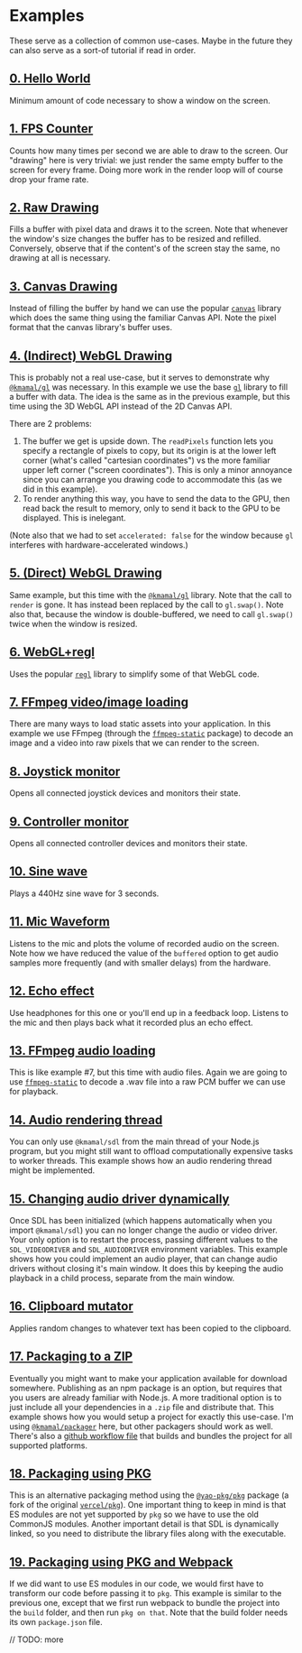 # Examples

These serve as a collection of common use-cases.
Maybe in the future they can also serve as a sort-of tutorial if read in order.

## [0. Hello World](https://github.com/kmamal/node-sdl/tree/master/examples/00-hello-world)

Minimum amount of code necessary to show a window on the screen.

## [1. FPS Counter](https://github.com/kmamal/node-sdl/tree/master/examples/01-fps-counter)

Counts how many times per second we are able to draw to the screen. Our "drawing" here is very trivial: we just render the same empty buffer to the screen for every frame. Doing more work in the render loop will of course drop your frame rate.

## [2. Raw Drawing](https://github.com/kmamal/node-sdl/tree/master/examples/02-raw-drawing)

Fills a buffer with pixel data and draws it to the screen. Note that whenever the window's size changes the buffer has to be resized and refilled. Conversely, observe that if the content's of the screen stay the same, no drawing at all is necessary.

## [3. Canvas Drawing](https://github.com/kmamal/node-sdl/tree/master/examples/03-canvas-drawing)

Instead of filling the buffer by hand we can use the popular [`canvas`](https://www.npmjs.com/package/canvas) library which does the same thing using the familiar Canvas API. Note the pixel format that the canvas library's buffer uses.

## [4. (Indirect) WebGL Drawing](https://github.com/kmamal/node-sdl/tree/master/examples/04-indirect-webgl-drawing)

This is probably not a real use-case, but it serves to demonstrate why [`@kmamal/gl`](https://github.com/kmamal/headless-gl#readme) was necessary. In this example we use the base [`gl`](https://github.com/stackgl/headless-gl#readme) library to fill a buffer with data. The idea is the same as in the previous example, but this time using the 3D WebGL API instead of the 2D Canvas API.

There are 2 problems:
1. The buffer we get is upside down. The `readPixels` function lets you specify a rectangle of pixels to copy, but its origin is at the lower left corner (what's called "cartesian coordinates") vs the more familiar upper left corner ("screen coordinates"). This is only a minor annoyance since you can arrange you drawing code to accommodate this (as we did in this example).
1. To render anything this way, you have to send the data to the GPU, then read back the result to memory, only to send it back to the GPU to be displayed. This is inelegant.

(Note also that we had to set `accelerated: false` for the window because `gl` interferes with hardware-accelerated windows.)

## [5. (Direct) WebGL Drawing](https://github.com/kmamal/node-sdl/tree/master/examples/05-webgl-drawing)

Same example, but this time with the [`@kmamal/gl`](https://github.com/kmamal/headless-gl#readme) library. Note that the call to `render` is gone. It has instead been replaced by the call to `gl.swap()`. Note also that, because the window is double-buffered, we need to call `gl.swap()` twice when the window is resized.

## [6. WebGL+regl](https://github.com/kmamal/node-sdl/tree/master/examples/06-webgl-regl)

Uses the popular [`regl`](https://www.npmjs.com/package/regl) library to simplify some of that WebGL code.

## [7. FFmpeg video/image loading](https://github.com/kmamal/node-sdl/tree/master/examples/07-ffmpeg)

There are many ways to load static assets into your application. In this example we use FFmpeg (through the [`ffmpeg-static`](https://www.npmjs.com/package/ffmpeg-static) package) to decode an image and a video into raw pixels that we can render to the screen.

## [8. Joystick monitor](https://github.com/kmamal/node-sdl/tree/master/examples/08-joystick)

Opens all connected joystick devices and monitors their state.

## [9. Controller monitor](https://github.com/kmamal/node-sdl/tree/master/examples/09-controller)

Opens all connected controller devices and monitors their state.

## [10. Sine wave](https://github.com/kmamal/node-sdl/tree/master/examples/10-sine-wave)

Plays a 440Hz sine wave for 3 seconds.

## [11. Mic Waveform](https://github.com/kmamal/node-sdl/tree/master/examples/11-mic-waveform)

Listens to the mic and plots the volume of recorded audio on the screen. Note how we have reduced the value of the `buffered` option to get audio samples more frequently (and with smaller delays) from the hardware.

## [12. Echo effect](https://github.com/kmamal/node-sdl/tree/master/examples/12-echo)

Use headphones for this one or you'll end up in a feedback loop. Listens to the mic and then plays back what it recorded plus an echo effect.

## [13. FFmpeg audio loading](https://github.com/kmamal/node-sdl/tree/master/examples/13-ffmpeg-audio)

This is like example #7, but this time with audio files. Again we are going to use [`ffmpeg-static`](https://www.npmjs.com/package/ffmpeg-static) to decode a .wav file into a raw PCM buffer we can use for playback.

## [14. Audio rendering thread](https://github.com/kmamal/node-sdl/tree/master/examples/14-audio-thread)

You can only use `@kmamal/sdl` from the main thread of your Node.js program, but you might still want to offload computationally expensive tasks to worker threads. This example shows how an audio rendering thread might be implemented.

## [15. Changing audio driver dynamically](https://github.com/kmamal/node-sdl/tree/master/examples/15-audio-driver)
Once SDL has been initialized (which happens automatically when you import `@kmamal/sdl`) you can no longer change the audio or video driver.
Your only option is to restart the process, passing different values to the `SDL_VIDEODRIVER` and `SDL_AUDIODRIVER` environment variables.
This example shows how you could implement an audio player, that can change audio drivers without closing it's main window.
It does this by keeping the audio playback in a child process, separate from the main window.

## [16. Clipboard mutator](https://github.com/kmamal/node-sdl/tree/master/examples/16-clipboard-mutator)

Applies random changes to whatever text has been copied to the clipboard.

## [17. Packaging to a ZIP](https://github.com/kmamal/node-sdl/tree/master/examples/17-packaging)

Eventually you might want to make your application available for download somewhere. Publishing as an npm package is an option, but requires that you users are already familiar with Node.js. A more traditional option is to just include all your dependencies in a `.zip` file and distribute that. This example shows how you would setup a project for exactly this use-case. I'm using [`@kmamal/packager`](https://github.com/kmamal/packager#readme) here, but other packagers should work as well. There's also a [github workflow file](https://github.com/kmamal/node-sdl/tree/master/examples/17-packaging/.github/workflows/build.yml) that builds and bundles the project for all supported platforms.

## [18. Packaging using PKG](https://github.com/kmamal/node-sdl/tree/master/examples/18-pkg)

This is an alternative packaging method using the [`@yao-pkg/pkg`](https://www.npmjs.com/package/@yao-pkg/pkg) package (a fork of the original [`vercel/pkg`](https://github.com/vercel/pkg)). One important thing to keep in mind is that ES modules are not yet supported by `pkg` so we have to use the old CommonJS modules. Another important detail is that SDL is dynamically linked, so you need to distribute the library files along with the executable.

## [19. Packaging using PKG and Webpack](https://github.com/kmamal/node-sdl/tree/master/examples/19-pkg-webpack)

If we did want to use ES modules in our code, we would first have to transform our code before passing it to `pkg`. This example is similar to the previous one, except that we first run webpack to bundle the project into the `build` folder, and then run `pkg on that`. Note that the build folder needs its own `package.json` file.


// TODO: more
